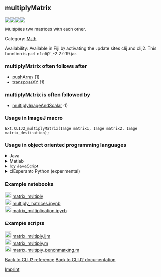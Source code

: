 ## multiplyMatrix
<img src="images/mini_empty_logo.png"/><img src="images/mini_clij2_logo.png"/><img src="images/mini_clijx_logo.png"/><img src="images/mini_cle_logo.png"/>

Multiplies two matrices with each other.

Category: [Math](https://clij.github.io/clij2-docs/reference__math)

Availability: Available in Fiji by activating the update sites clij and clij2.
This function is part of clij2_-2.2.0.19.jar.

### multiplyMatrix often follows after
* <a href="reference_pushArray">pushArray</a> (1)
* <a href="reference_transposeXY">transposeXY</a> (1)


### multiplyMatrix is often followed by
* <a href="reference_multiplyImageAndScalar">multiplyImageAndScalar</a> (1)


### Usage in ImageJ macro
```
Ext.CLIJ2_multiplyMatrix(Image matrix1, Image matrix2, Image matrix_destination);
```


### Usage in object oriented programming languages



<details>

<summary>
Java
</summary>
<pre class="highlight">// init CLIJ and GPU
import net.haesleinhuepf.clij2.CLIJ2;
import net.haesleinhuepf.clij.clearcl.ClearCLBuffer;
CLIJ2 clij2 = CLIJ2.getInstance();

// get input parameters
ClearCLBuffer matrix1 = clij2.push(matrix1ImagePlus);
ClearCLBuffer matrix2 = clij2.push(matrix2ImagePlus);
matrix_destination = clij2.create(matrix1);
</pre>

<pre class="highlight">
// Execute operation on GPU
clij2.multiplyMatrix(matrix1, matrix2, matrix_destination);
</pre>

<pre class="highlight">
// show result
matrix_destinationImagePlus = clij2.pull(matrix_destination);
matrix_destinationImagePlus.show();

// cleanup memory on GPU
clij2.release(matrix1);
clij2.release(matrix2);
clij2.release(matrix_destination);
</pre>

</details>



<details>

<summary>
Matlab
</summary>
<pre class="highlight">% init CLIJ and GPU
clij2 = init_clatlab();

% get input parameters
matrix1 = clij2.pushMat(matrix1_matrix);
matrix2 = clij2.pushMat(matrix2_matrix);
matrix_destination = clij2.create(matrix1);
</pre>

<pre class="highlight">
% Execute operation on GPU
clij2.multiplyMatrix(matrix1, matrix2, matrix_destination);
</pre>

<pre class="highlight">
% show result
matrix_destination = clij2.pullMat(matrix_destination)

% cleanup memory on GPU
clij2.release(matrix1);
clij2.release(matrix2);
clij2.release(matrix_destination);
</pre>

</details>



<details>

<summary>
Icy JavaScript
</summary>
<pre class="highlight">// init CLIJ and GPU
importClass(net.haesleinhuepf.clicy.CLICY);
importClass(Packages.icy.main.Icy);

clij2 = CLICY.getInstance();

// get input parameters
matrix1_sequence = getSequence();
matrix1 = clij2.pushSequence(matrix1_sequence);
matrix2_sequence = getSequence();
matrix2 = clij2.pushSequence(matrix2_sequence);
matrix_destination = clij2.create(matrix1);
</pre>

<pre class="highlight">
// Execute operation on GPU
clij2.multiplyMatrix(matrix1, matrix2, matrix_destination);
</pre>

<pre class="highlight">
// show result
matrix_destination_sequence = clij2.pullSequence(matrix_destination)
Icy.addSequence(matrix_destination_sequence);
// cleanup memory on GPU
clij2.release(matrix1);
clij2.release(matrix2);
clij2.release(matrix_destination);
</pre>

</details>



<details>

<summary>
clEsperanto Python (experimental)
</summary>
<pre class="highlight">import pyclesperanto_prototype as cle

cle.multiply_matrix(matrix1, matrix2, matrix_destination)

</pre>



</details>





### Example notebooks
<a href="https://clij.github.io/clij2-docs/md/matrix_multiply"><img src="images/language_macro.png" height="20"/></a> [matrix_multiply](https://clij.github.io/clij2-docs/md/matrix_multiply)  
<a href="https://github.com/clEsperanto/pyclesperanto_prototype/tree/master/demo/basics/multiply_matrices.ipynb"><img src="images/language_python.png" height="20"/></a> [multiply_matrices.ipynb](https://github.com/clEsperanto/pyclesperanto_prototype/tree/master/demo/basics/multiply_matrices.ipynb)  
<a href="https://github.com/clEsperanto/pyclesperanto_prototype/tree/master/benchmarks/matrix_multiplication.ipynb"><img src="images/language_python.png" height="20"/></a> [matrix_multiplication.ipynb](https://github.com/clEsperanto/pyclesperanto_prototype/tree/master/benchmarks/matrix_multiplication.ipynb)  




### Example scripts
<a href="https://github.com/clij/clij2-docs/blob/master/src/main/macro/matrix_multiply.ijm"><img src="images/language_macro.png" height="20"/></a> [matrix_multiply.ijm](https://github.com/clij/clij2-docs/blob/master/src/main/macro/matrix_multiply.ijm)  
<a href="https://github.com/clij/clatlab/blob/master/src/main/matlab/matrix_multiply.m"><img src="images/language_matlab.png" height="20"/></a> [matrix_multiply.m](https://github.com/clij/clatlab/blob/master/src/main/matlab/matrix_multiply.m)  
<a href="https://github.com/clij/clatlab/blob/master/src/main/matlab/matrix_multiply_benchmarking.m"><img src="images/language_matlab.png" height="20"/></a> [matrix_multiply_benchmarking.m](https://github.com/clij/clatlab/blob/master/src/main/matlab/matrix_multiply_benchmarking.m)  


[Back to CLIJ2 reference](https://clij.github.io/clij2-docs/reference)
[Back to CLIJ2 documentation](https://clij.github.io/clij2-docs)

[Imprint](https://clij.github.io/imprint)
